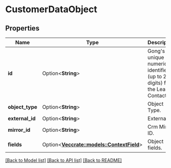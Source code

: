 # CustomerDataObject

## Properties

Name | Type | Description | Notes
------------ | ------------- | ------------- | -------------
**id** | Option<**String**> | Gong's unique numeric identifier (up to 20 digits) for the Lead or Contact. | [optional]
**object_type** | Option<**String**> | Object Type. | [optional]
**external_id** | Option<**String**> | External ID. | [optional]
**mirror_id** | Option<**String**> | Crm Mirror ID. | [optional]
**fields** | Option<[**Vec<crate::models::ContextField>**](ContextField.md)> | Object fields. | [optional]

[[Back to Model list]](../README.md#documentation-for-models) [[Back to API list]](../README.md#documentation-for-api-endpoints) [[Back to README]](../README.md)



